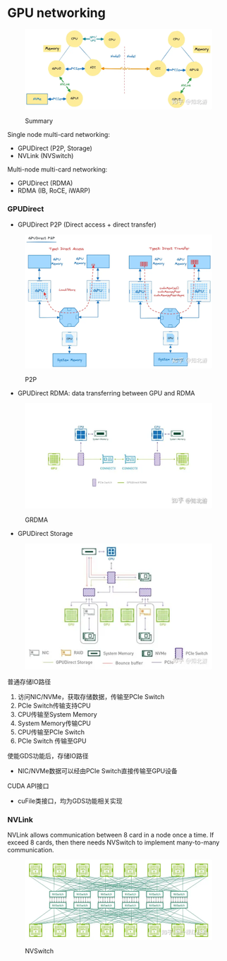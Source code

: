 # GPU networking

<figure><img src="../.gitbook/assets/image (3).png" alt=""><figcaption><p>Summary</p></figcaption></figure>

Single node multi-card networking:

* GPUDirect (P2P, Storage)
* NVLink (NVSwitch)

Multi-node multi-card networking:

* GPUDirect (RDMA)
* RDMA (IB, RoCE, iWARP)

### GPUDirect

* GPUDirect P2P (Direct access + direct transfer)

<figure><img src="../.gitbook/assets/image (1) (1).png" alt=""><figcaption><p>P2P</p></figcaption></figure>

* GPUDirect RDMA: data transferring between GPU and RDMA&#x20;

<figure><img src="../.gitbook/assets/image (2) (1).png" alt=""><figcaption><p>GRDMA</p></figcaption></figure>

* GPUDirect Storage

<figure><img src="../.gitbook/assets/image (3) (1).png" alt=""><figcaption></figcaption></figure>

普通存储IO路径

1. 访问NIC/NVMe，获取存储数据，传输至PCIe Switch
2. PCIe Switch传输支持CPU
3. CPU传输至System Memory
4. System Memory传输CPU
5. CPU传输至PCIe Switch
6. PCIe Switch 传输至GPU

使能GDS功能后，存储IO路径

* NIC/NVMe数据可以经由PCIe Switch直接传输至GPU设备

CUDA API接口

* cuFile类接口，均为GDS功能相关实现

### NVLink

NVLink allows communication between 8 card in a node once a time. If exceed 8 cards, then there needs NVSwitch to implement many-to-many communication.

<figure><img src="../.gitbook/assets/image (4).png" alt=""><figcaption><p>NVSwitch</p></figcaption></figure>

